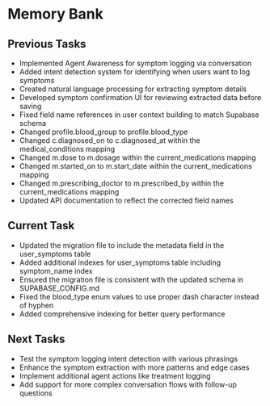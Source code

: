 # Memory Bank

## Previous Tasks
- Implemented Agent Awareness for symptom logging via conversation
- Added intent detection system for identifying when users want to log symptoms
- Created natural language processing for extracting symptom details
- Developed symptom confirmation UI for reviewing extracted data before saving
- Fixed field name references in user context building to match Supabase schema
- Changed profile.blood_group to profile.blood_type
- Changed c.diagnosed_on to c.diagnosed_at within the medical_conditions mapping
- Changed m.dose to m.dosage within the current_medications mapping
- Changed m.started_on to m.start_date within the current_medications mapping
- Changed m.prescribing_doctor to m.prescribed_by within the current_medications mapping
- Updated API documentation to reflect the corrected field names

## Current Task
- Updated the migration file to include the metadata field in the user_symptoms table
- Added additional indexes for user_symptoms table including symptom_name index
- Ensured the migration file is consistent with the updated schema in SUPABASE_CONFIG.md
- Fixed the blood_type enum values to use proper dash character instead of hyphen
- Added comprehensive indexing for better query performance

## Next Tasks
- Test the symptom logging intent detection with various phrasings
- Enhance the symptom extraction with more patterns and edge cases
- Implement additional agent actions like treatment logging
- Add support for more complex conversation flows with follow-up questions